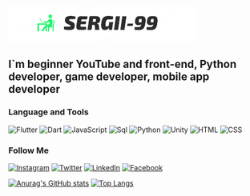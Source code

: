 [![Header](https://github.com/Sergeii-99/Sergeii-99/blob/main/assets/image-removebg-preview%20(1).png)](https://www.instagram.com/sergey_4243/)

## I`m beginner YouTube and front-end, Python developer, game developer, mobile app developer

### Language and Tools
![Flutter](https://img.shields.io/badge/-Flutter-090909?style=for-the-badge&logo=flutter&logoColor=47C5F8)
![Dart](https://img.shields.io/badge/-Dart-090909?style=for-the-badge&logo=dart&logoColor=097CDB)
![JavaScript](https://img.shields.io/badge/-JavaScript-090909?style=for-the-badge&logo=JavaScript&logoColor=E9D54D)
![Sql](https://img.shields.io/badge/-Sql-090909?style=for-the-badge&logo=mysql&logoColor=00648B)
![Python](https://img.shields.io/badge/-Python-090909?style=for-the-badge&logo=Python&logoColor=E9D54D)
![Unity](https://img.shields.io/badge/-Unity-090909?style=for-the-badge&logo=Unity&logoColor=FFFFFF)
![HTML](https://img.shields.io/badge/-HTML-090909?style=for-the-badge&logo=HTML&logoColor=F88C00)
![CSS](https://img.shields.io/badge/-CSS-090909?style=for-the-badge&logo=CSS&logoColor=F88C00)



### Follow Me
[![Instagram](https://img.shields.io/badge/-Instagram-090909?style=for-the-badge&logo=instagram&logoColor=B4068E)](https://www.instagram.com/sergey_4243/)
[![Twitter](https://img.shields.io/badge/-Twitter-090909?style=for-the-badge&logo=Twitter&logoColor=1C9DEB)](https://twitter.com/0pb6h?t=jSXIXqZCrj-bS62pcFPbOg&s=09)
[![LinkedIn](https://img.shields.io/badge/-LinkedIn-090909?style=for-the-badge&logo=LinkedIn&logoColor=007BB6)](https://www.linkedin.com/in/%D1%81%D0%B5%D1%80%D0%B3%D0%B8%D0%B9-%D0%B3%D0%B0%D0%BB%D0%B5%D0%BD%D0%BA%D0%BE-444595232)
[![Facebook](https://img.shields.io/badge/-Facebook-090909?style=for-the-badge&logo=Facebook&logoColor=1195F5)](https://www.facebook.com/profile.php?id=100028927579991)

[![Anurag's GitHub stats](https://github-readme-stats.vercel.app/api?username=Sergeii-99show_icons=true)](https://github.com/Sergeii-99/github-readme-stats)
[![Top Langs](https://github-readme-stats.vercel.app/api/top-langs/?username=anuraghazra&layout=compact)](https://github.com/anuraghazra/github-readme-stats)